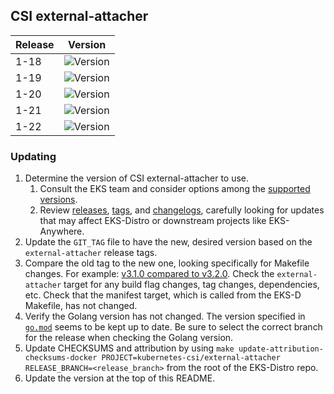 ## CSI external-attacher

| Release | Version                                                      |
|---------|--------------------------------------------------------------|
| 1-18    | ![Version](https://img.shields.io/badge/version-v3.4.0-blue) |
| 1-19    | ![Version](https://img.shields.io/badge/version-v3.4.0-blue) |
| 1-20    | ![Version](https://img.shields.io/badge/version-v3.4.0-blue) |
| 1-21    | ![Version](https://img.shields.io/badge/version-v3.4.0-blue) |
| 1-22    | ![Version](https://img.shields.io/badge/version-v3.4.0-blue) |


### Updating

1. Determine the version of CSI external-attacher to use.
   1. Consult the EKS team and consider options among the 
      [supported versions](https://kubernetes-csi.github.io/docs/external-attacher.html#supported-versions). 
   2. Review [releases](https://github.com/kubernetes-csi/external-attacher/releases),
      [tags](https://github.com/kubernetes-csi/external-attacher/tags),
      and [changelogs](https://github.com/kubernetes-csi/external-attacher/tree/master/CHANGELOG),
      carefully looking for updates that may affect EKS-Distro or downstream 
      projects like EKS-Anywhere.
2. Update the `GIT_TAG` file to have the new, desired version based on the 
   `external-attacher` release tags.
3. Compare the old tag to the new one, looking specifically for Makefile changes.
   For example:
   [v3.1.0 compared to v3.2.0](https://github.com/kubernetes-csi/external-attacher/compare/v3.1.0...v3.2.0).
   Check the `external-attacher` target for any build flag changes, tag changes,
   dependencies, etc. Check that the manifest target, which is called from the
   EKS-D Makefile, has not changed.
4. Verify the Golang version has not changed. The version specified in
   [`go.mod`](https://github.com/kubernetes-csi/external-attacher/blob/master/go.mod)
   seems to be kept up to date. Be sure to select the correct branch for the 
   release when checking the Golang version.
5. Update CHECKSUMS and attribution by using
   `make update-attribution-checksums-docker PROJECT=kubernetes-csi/external-attacher RELEASE_BRANCH=<release_branch>` 
   from the root of the EKS-Distro repo.
6. Update the version at the top of this README.
